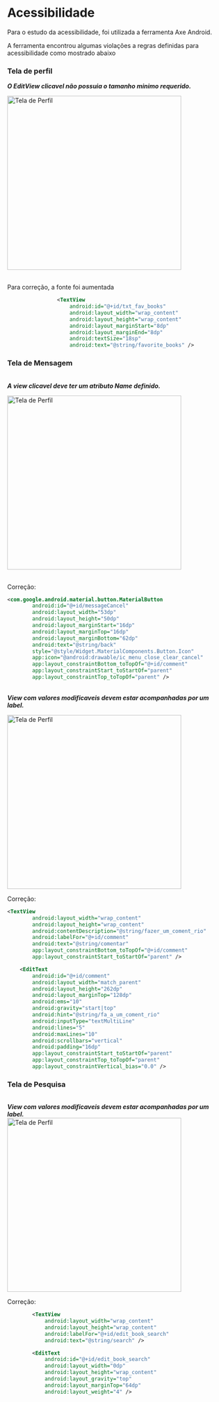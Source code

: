# Acessibilidade

Para o estudo da acessibilidade, foi utilizada a ferramenta Axe Android.

A ferramenta encontrou algumas violações a regras definidas para acessibilidade como mostrado abaixo

### Tela de perfil
***O EditView clicavel não possuia o tamanho minimo requerido.***<br>

<img src="img/acessibilidade_tela_perfil_favorite.jpeg" width=400 alt="Tela de Perfil" align=center />

<br>Para correção, a fonte foi aumentada<br>

~~~xml
                <TextView
                    android:id="@+id/txt_fav_books"
                    android:layout_width="wrap_content"
                    android:layout_height="wrap_content"
                    android:layout_marginStart="8dp"
                    android:layout_marginEnd="8dp"
                    android:textSize="18sp"
                    android:text="@string/favorite_books" />
~~~


### Tela de Mensagem
<br>***A view clicavel deve ter um atributo Name definido.***<br>

<img src="img/acessibilidade_tela_mensagem_X.jpeg" width=400 alt="Tela de Perfil" />

<br> Correção: <br>
~~~xml
<com.google.android.material.button.MaterialButton
        android:id="@+id/messageCancel"
        android:layout_width="53dp"
        android:layout_height="50dp"
        android:layout_marginStart="16dp"
        android:layout_marginTop="16dp"
        android:layout_marginBottom="62dp"
        android:text="@string/back"
        style="@style/Widget.MaterialComponents.Button.Icon"
        app:icon="@android:drawable/ic_menu_close_clear_cancel"
        app:layout_constraintBottom_toTopOf="@+id/comment"
        app:layout_constraintStart_toStartOf="parent"
        app:layout_constraintTop_toTopOf="parent" />
~~~

<br>***View com valores modificaveis devem estar acompanhadas por um label.***<br>

<img src="img/acessibilidade_tela_mensagem_comentario.jpeg" width=400 alt="Tela de Perfil" />

Correção:<br>
~~~xml
<TextView
        android:layout_width="wrap_content"
        android:layout_height="wrap_content"
        android:contentDescription="@string/fazer_um_coment_rio"
        android:labelFor="@+id/comment"
        android:text="@string/comentar"
        app:layout_constraintBottom_toTopOf="@+id/comment"
        app:layout_constraintStart_toStartOf="parent" />

    <EditText
        android:id="@+id/comment"
        android:layout_width="match_parent"
        android:layout_height="262dp"
        android:layout_marginTop="128dp"
        android:ems="10"
        android:gravity="start|top"
        android:hint="@string/fa_a_um_coment_rio"
        android:inputType="textMultiLine"
        android:lines="5"
        android:maxLines="10"
        android:scrollbars="vertical"
        android:padding="16dp"
        app:layout_constraintStart_toStartOf="parent"
        app:layout_constraintTop_toTopOf="parent"
        app:layout_constraintVertical_bias="0.0" />
~~~


### Tela de Pesquisa
<br>***View com valores modificaveis devem estar acompanhadas por um label.***<br>
<img src="img/acessibilidade_tela_pesquisa_edit.jpeg" width=400 alt="Tela de Perfil" />

Correção:<br>
~~~xml
        <TextView
            android:layout_width="wrap_content"
            android:layout_height="wrap_content"
            android:labelFor="@+id/edit_book_search"
            android:text="@string/search" />

        <EditText
            android:id="@+id/edit_book_search"
            android:layout_width="0dp"
            android:layout_height="wrap_content"
            android:layout_gravity="top"
            android:layout_marginTop="64dp"
            android:layout_weight="4" />
~~~
